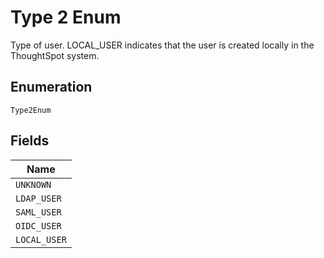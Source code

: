 
# Type 2 Enum

Type of user. LOCAL_USER indicates that the user is created locally in the ThoughtSpot system.

## Enumeration

`Type2Enum`

## Fields

| Name |
|  --- |
| `UNKNOWN` |
| `LDAP_USER` |
| `SAML_USER` |
| `OIDC_USER` |
| `LOCAL_USER` |

